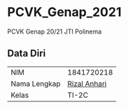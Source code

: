 # PCVK_Genap_2021
PCVK Genap 20/21 JTI Polinema

## Data Diri
|  |  |
|--|--|
| NIM | 1841720218 |
| Nama Lengkap | [Rizal Anhari](https://github.com/rizalanhari) |
| Kelas | TI-2C |
